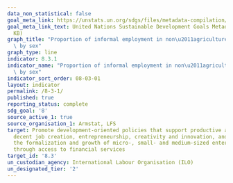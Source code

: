 ```yaml
---
data_non_statistical: false
goal_meta_link: https://unstats.un.org/sdgs/files/metadata-compilation/Metadata-Goal-8.pdf
goal_meta_link_text: United Nations Sustainable Development Goals Metadata (PDF 231
  KB)
graph_title: "Proportion of informal employment in non\u2011agriculture employment,\
  \ by sex"
graph_type: line
indicator: 8.3.1
indicator_name: "Proportion of informal employment in non\u2011agriculture employment,\
  \ by sex"
indicator_sort_order: 08-03-01
layout: indicator
permalink: /8-3-1/
published: true
reporting_status: complete
sdg_goal: '8'
source_active_1: true
source_organisation_1: Armstat, LFS
target: Promote development-oriented policies that support productive activities,
  decent job creation, entrepreneurship, creativity and innovation, and encourage
  the formalization and growth of micro-, small- and medium-sized enterprises, including
  through access to financial services
target_id: '8.3'
un_custodian_agency: International Labour Organisation (ILO)
un_designated_tier: '2'
---
```

